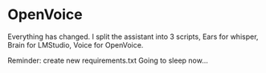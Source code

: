 # OpenVoice

Everything has changed. I split the assistant into 3 scripts, Ears for whisper, Brain for LMStudio, Voice for OpenVoice.

Reminder: create new requirements.txt
Going to sleep now...

